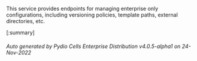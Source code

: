 






This service provides endpoints for managing enterprise only configurations, including versioning policies, template paths, external directories, etc.

[:summary]

###### Auto generated by Pydio Cells Enterprise Distribution v4.0.5-alpha1 on 24-Nov-2022
